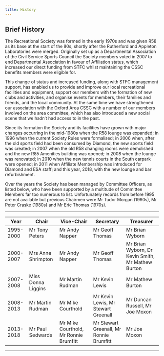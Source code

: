 ```yaml
---
title: History
---
```


## Brief History

The Recreational Society was formed in the early 1970s and was given R58 as its base at the start of the 80s, shortly after the Rutherford and Appleton Laboratories were merged. Originally set up as a Departmental Association of the Civil Service Sports Council the Society members voted in 2007 to end Departmental Association in favour of Affiliation status, which increased our direct funding from STFC whilst maintaining the CSSC benefits members were eligible for.

This change of status and increased funding, along with STFC management support, has enabled us to provide and improve our local recreational facilities and equipment, support our members with the formation of new clubs and activities, and organise events for members, their families and friends, and the local community. At the same time we have strengthened our association with the Oxford Area CSSC with a number of our members involved on the area committee, which has also introduced a new social scene that we hadn’t had access to in the past.

Since its formation the Society and its facilities have grown with major changes occurring in the mid-1980s when the R58 lounge was expanded; in 1996 when the current Society Rules were formalised; in 2006 when, after the old sports field had been consumed by Diamond, the new sports field was created; in 2007 when the old R58 changing rooms were demolished and the new R85 Amenities building was opened; in 2008 when the lounge was renovated; in 2010 when the new tennis courts in the South carpark were opened; in 2011 when Affiliate Membership was introduced for Diamond and ESA staff; and this year, 2018, with the new lounge and bar refurbishment.

Over the years the Society has been managed by Committee Officers, as listed below, who have been supported by a multitude of Committee Members far too numerous to list. Unfortunately records from before 1995 are not available but previous Chairmen were Mr Tudor Morgan (1990s), Mr Peter Craske (1980s) and Mr Eric Thomas (1970s).

---

Year | Chair | Vice-Chair | Secretary | Treasurer
--- | --- | --- | --- | ---
1995-2000 | Mr Tony Peters | Mr Andy Napper | Mr Geoff Thomas | Mr Brian Wyborn
2000-2007 | Mrs Anne Shrimpton | Mr Andy Napper | Mr Geoff Thomas | Mr Brian Wyborn, Dr Kevin Smith, Mr Mathew Burton
2007-2008 | Miss Donna Liggins | Mr Martin Rudman | Mr Kevin Lewis | Mr Mathew Burton
2008-2013 | Mr Martin Rudman | Mr Mike Courthold | Mr Kevin Lewis, Mr Stewart Greenall | Mr Duncan Russell, Mr Joe Moxon
2013-2018 | Mr Paul Sedwards | Mr Mike Courthold, Mr Ronnie Brumfitt | Mr Stewart Greenall, Mr Ronnie Brumfitt | Mr Joe Moxon

---